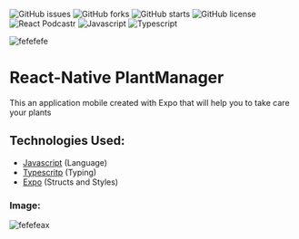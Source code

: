 ![GitHub issues](https://img.shields.io/github/issues/programador404/ReactNative-PlantManager)
![GitHub forks](https://img.shields.io/github/forks/programador404/ReactNative-PlantManager)
![GitHub starts](https://img.shields.io/github/stars/programador404/ReactNative-PlantManager)
![GitHub license](https://img.shields.io/github/license/programador404/ReactNative-PlantManager)
![React Podcastr](https://img.shields.io/badge/Expo-components-green)
![Javascript](https://img.shields.io/badge/Javascript-Language-yellow)
![Typescript](https://img.shields.io/badge/Typescript-Typing-blue)

![fefefefe](https://user-images.githubusercontent.com/48457700/116459591-66bb7f00-a83c-11eb-8c6e-9d691e04f0e0.png)

# React-Native PlantManager
This an application mobile created with Expo that will help you to take care your plants

## Technologies Used:
- [Javascript](https://developer.mozilla.org/pt-BR/docs/Web/JavaScript) (Language)
- [Typescritp](https://www.typescriptlang.org/) (Typing)
- [Expo](https://expo.io/) (Structs and Styles)

### Image:
![fefefeax](https://user-images.githubusercontent.com/48457700/116459608-7044e700-a83c-11eb-8272-d1b31f8b6bcd.png)
